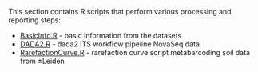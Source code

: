 This section contains R scripts that perform various processing and reporting steps:

- [BasicInfo.R](BasicInfo.R) - basic information from the datasets
- [DADA2.R](DADA2.R) - dada2 ITS workflow pipeline NovaSeq data
- [RarefactionCurve.R](RarefactionCurve.R) - rarefaction curve script metabarcoding soil data from ±Leiden
